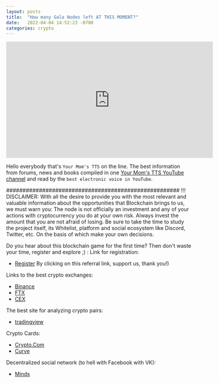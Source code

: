 ```yaml
---
layout: posts
title:  "How many Gala Nodes left AT THIS MOMENT?"
date:   2022-04-04 14:52:23 -0700
categories: crypto
---
```


<iframe width="560" height="315" src="https://www.youtube.com/embed/-B_4CV_RbjU" title="YouTube video player" frameborder="0" allow="accelerometer; autoplay; clipboard-write; encrypted-media; gyroscope; picture-in-picture" allowfullscreen></iframe>

Hello everybody that's `Your Mom's TTS` on the line. The best information from forums, news and books compiled in one [Your Mom's TTS YouTube channel](https://www.youtube.com/channel/UCRzkeSkzaVIPd-ENlOy6VxQ) and read by the `best electronic voice in YouTube`.

##################################################### !!! DISCLAIMER: With all the desire to provide you with the most relevant and valuable information about the opportunities that Blockchain brings to us, we must warn you: The node is not officially an investment and any of your actions with cryptocurrency you do at your own risk. Always invest the amount that you are not afraid of losing. Be sure to take the time to study the project itself, its Whitelist, platform and social ecosystem like Discord, Twitter, etc. On the basis of which make your own decisions.

Do you hear about this blockchain game for the first time? Then don't waste your time, register and explore ;) :
Link for registration:
- [Register](https://gala.fan/XOlUdb7qs) 
By clicking on this referral link, support us, thank you!) 

Links to the best crypto exchanges:
- [Binance](https://accounts.binance.com/en/register?ref=VENKTARC?ref=VENKTARC) 
- [FTX](https://ftx.com/#a=BEELOVER) 
- [CEX](https://cex.io/r/0/up111795085/0/)

The best site for analyzing crypto pairs:
- [tradingview](https://www.tradingview.com/gopro/?share_your_love=FaraIsReal)

Crypto Cards:
- [Crypto.Com](https://referral.crypto.com/signup?_branch_match_id=891937006277711792)
- [Curve](http://www.curve.app/join#N2RZQRPD)

Decentralized social network (to hell with Facebook with VK):
- [Minds](https://www.minds.com/register?referrer=hachi_kinmitsu)


